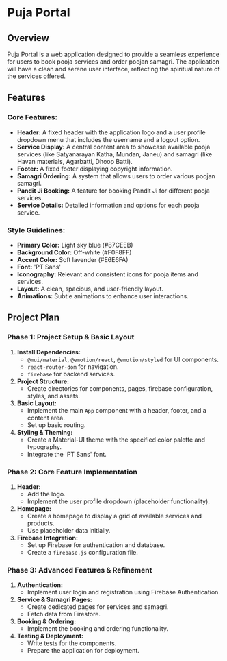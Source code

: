 # Puja Portal

## Overview

Puja Portal is a web application designed to provide a seamless experience for users to book pooja services and order poojan samagri. The application will have a clean and serene user interface, reflecting the spiritual nature of the services offered.

## Features

### Core Features:
- **Header:** A fixed header with the application logo and a user profile dropdown menu that includes the username and a logout option.
- **Service Display:** A central content area to showcase available pooja services (like Satyanarayan Katha, Mundan, Janeu) and samagri (like Havan materials, Agarbatti, Dhoop Batti).
- **Footer:** A fixed footer displaying copyright information.
- **Samagri Ordering:** A system that allows users to order various poojan samagri.
- **Pandit Ji Booking:** A feature for booking Pandit Ji for different pooja services.
- **Service Details:** Detailed information and options for each pooja service.

### Style Guidelines:
- **Primary Color:** Light sky blue (#87CEEB)
- **Background Color:** Off-white (#F0F8FF)
- **Accent Color:** Soft lavender (#E6E6FA)
- **Font:** 'PT Sans'
- **Iconography:** Relevant and consistent icons for pooja items and services.
- **Layout:** A clean, spacious, and user-friendly layout.
- **Animations:** Subtle animations to enhance user interactions.

## Project Plan

### Phase 1: Project Setup & Basic Layout
1.  **Install Dependencies:**
    *   `@mui/material`, `@emotion/react`, `@emotion/styled` for UI components.
    *   `react-router-dom` for navigation.
    *   `firebase` for backend services.
2.  **Project Structure:**
    *   Create directories for components, pages, firebase configuration, styles, and assets.
3.  **Basic Layout:**
    *   Implement the main `App` component with a header, footer, and a content area.
    *   Set up basic routing.
4.  **Styling & Theming:**
    *   Create a Material-UI theme with the specified color palette and typography.
    *   Integrate the 'PT Sans' font.

### Phase 2: Core Feature Implementation
1.  **Header:**
    *   Add the logo.
    *   Implement the user profile dropdown (placeholder functionality).
2.  **Homepage:**
    *   Create a homepage to display a grid of available services and products.
    *   Use placeholder data initially.
3.  **Firebase Integration:**
    *   Set up Firebase for authentication and database.
    *   Create a `firebase.js` configuration file.

### Phase 3: Advanced Features & Refinement
1.  **Authentication:**
    *   Implement user login and registration using Firebase Authentication.
2.  **Service & Samagri Pages:**
    *   Create dedicated pages for services and samagri.
    *   Fetch data from Firestore.
3.  **Booking & Ordering:**
    *   Implement the booking and ordering functionality.
4.  **Testing & Deployment:**
    *   Write tests for the components.
    *   Prepare the application for deployment.
